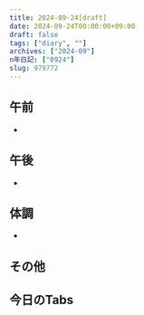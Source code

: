 ```yaml
---
title: 2024-09-24[draft]
date: 2024-09-24T00:00:00+09:00
draft: false
tags: ["diary", ""]
archives: ["2024-09"]
n年日記: ["0924"]
slug: 979772
---
```

## 午前
- 
## 午後
- 
## 体調
- 
## その他
## 今日のTabs